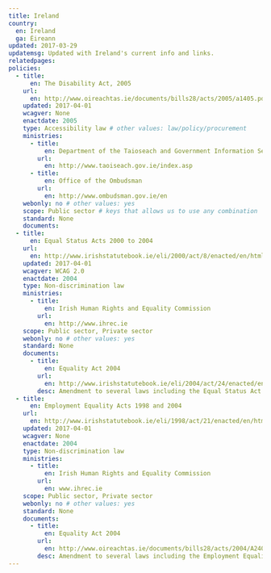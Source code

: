```yaml
---
title: Ireland
country:
  en: Ireland
  ga: Éireann
updated: 2017-03-29
updatemsg: Updated with Ireland's current info and links.
relatedpages:
policies:
  - title:
      en: The Disability Act, 2005
    url:
      en: http://www.oireachtas.ie/documents/bills28/acts/2005/a1405.pdf
    updated: 2017-04-01
    wcagver: None
    enactdate: 2005
    type: Accessibility law # other values: law/policy/procurement
    ministries:
      - title:
          en: Department of the Taioseach and Government Information Services
        url:
          en: http://www.taoiseach.gov.ie/index.asp
      - title:
          en: Office of the Ombudsman
        url:
          en: http://www.ombudsman.gov.ie/en
    webonly: no # other values: yes
    scope: Public sector # keys that allows us to use any combination
    standard: None
    documents:
  - title:
      en: Equal Status Acts 2000 to 2004
    url:
      en: http://www.irishstatutebook.ie/eli/2000/act/8/enacted/en/html
    updated: 2017-04-01
    wcagver: WCAG 2.0
    enactdate: 2004
    type: Non-discrimination law
    ministries:
      - title:
          en: Irish Human Rights and Equality Commission
        url:
          en: http://www.ihrec.ie
    scope: Public sector, Private sector
    webonly: no # other values: yes
    standard: None
    documents:
      - title:
          en: Equality Act 2004
        url:
          en: http://www.irishstatutebook.ie/eli/2004/act/24/enacted/en/html
        desc: Amendment to several laws including the Equal Status Act 2000
  - title:
      en: Employment Equality Acts 1998 and 2004
    url:
      en: http://www.irishstatutebook.ie/eli/1998/act/21/enacted/en/html
    updated: 2017-04-01
    wcagver: None
    enactdate: 2004
    type: Non-discrimination law
    ministries:
      - title:
          en: Irish Human Rights and Equality Commission
        url:
          en: www.ihrec.ie
    scope: Public sector, Private sector
    webonly: no # other values: yes
    standard: None
    documents:
      - title:
          en: Equality Act 2004
        url:
          en: http://www.oireachtas.ie/documents/bills28/acts/2004/A2404.pdf
        desc: Amendment to several laws including the Employment Equality Act 1998
---
```

